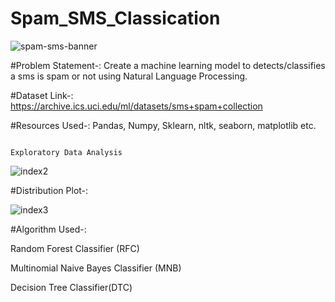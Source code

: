 # Spam_SMS_Classication
![spam-sms-banner](https://user-images.githubusercontent.com/58104706/94988499-428c0e00-058b-11eb-8950-e1806ad2834e.png)

#Problem Statement-: Create a machine learning model to detects/classifies a sms is spam or not using Natural Language Processing.

#Dataset Link-: https://archive.ics.uci.edu/ml/datasets/sms+spam+collection

#Resources Used-: Pandas, Numpy, Sklearn, nltk, seaborn, matplotlib etc.

                                                                      Exploratory Data Analysis

![index2](https://user-images.githubusercontent.com/76062093/103798711-18595900-5070-11eb-9c14-0d969df91ff2.png)

#Distribution Plot-:

![index3](https://user-images.githubusercontent.com/76062093/103799099-a0d7f980-5070-11eb-8d13-9462bec3cead.png)

#Algorithm Used-:

Random Forest Classifier (RFC)

Multinomial Naive Bayes Classifier (MNB)

Decision Tree Classifier(DTC)

